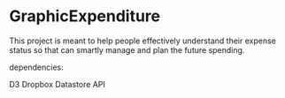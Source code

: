 GraphicExpenditure
==================
This project is meant to help people effectively understand their expense status so that can smartly manage and plan the future spending.

dependencies:

D3
Dropbox Datastore API
